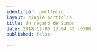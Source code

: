 ```yaml
---
identifier: portfolio
layout: single-portfolio
title: Un regard de Simon
date: 2018-12-06 13:04:45 -0500
published: false

---
```

